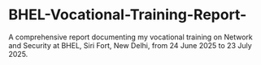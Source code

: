 # BHEL-Vocational-Training-Report-
A comprehensive report documenting my vocational training on Network and Security at BHEL, Siri Fort, New Delhi, from 24 June 2025 to 23 July 2025.
